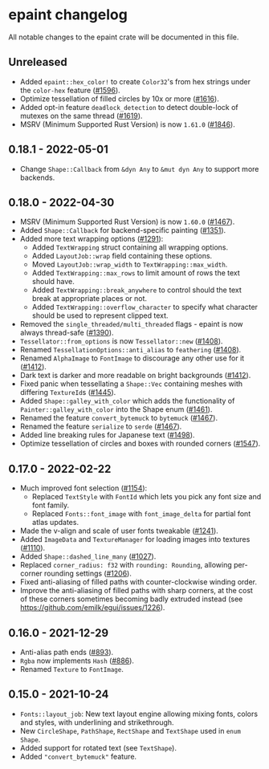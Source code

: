 # epaint changelog
All notable changes to the epaint crate will be documented in this file.


## Unreleased
* Added `epaint::hex_color!` to create `Color32`'s from hex strings under the `color-hex` feature ([#1596](https://github.com/emilk/egui/pull/1596)).
* Optimize tessellation of filled circles by 10x or more ([#1616](https://github.com/emilk/egui/pull/1616)).
* Added opt-in feature `deadlock_detection` to detect double-lock of mutexes on the same thread ([#1619](https://github.com/emilk/egui/pull/1619)).
* MSRV (Minimum Supported Rust Version) is now `1.61.0` ([#1846](https://github.com/emilk/egui/pull/1846)).


## 0.18.1 - 2022-05-01
* Change `Shape::Callback` from `&dyn Any` to `&mut dyn Any` to support more backends.


## 0.18.0 - 2022-04-30
* MSRV (Minimum Supported Rust Version) is now `1.60.0` ([#1467](https://github.com/emilk/egui/pull/1467)).
* Added `Shape::Callback` for backend-specific painting ([#1351](https://github.com/emilk/egui/pull/1351)).
* Added more text wrapping options ([#1291](https://github.com/emilk/egui/pull/1291)):
  * Added `TextWrapping` struct containing all wrapping options.
  * Added `LayoutJob::wrap` field containing these options.
  * Moved `LayoutJob::wrap_width` to `TextWrapping::max_width`.
  * Added `TextWrapping::max_rows` to limit amount of rows the text should have.
  * Added `TextWrapping::break_anywhere` to control should the text break at appropriate places or not.
  * Added `TextWrapping::overflow_character` to specify what character should be used to represent clipped text.
* Removed the `single_threaded/multi_threaded` flags - epaint is now always thread-safe ([#1390](https://github.com/emilk/egui/pull/1390)).
* `Tessellator::from_options` is now `Tessellator::new` ([#1408](https://github.com/emilk/egui/pull/1408)).
* Renamed `TessellationOptions::anti_alias` to `feathering` ([#1408](https://github.com/emilk/egui/pull/1408)).
* Renamed `AlphaImage` to `FontImage` to discourage any other use for it ([#1412](https://github.com/emilk/egui/pull/1412)).
* Dark text is darker and more readable on bright backgrounds ([#1412](https://github.com/emilk/egui/pull/1412)).
* Fixed panic when tessellating a `Shape::Vec` containing meshes with differing `TextureId`s ([#1445](https://github.com/emilk/egui/pull/1445)).
* Added `Shape::galley_with_color` which adds the functionality of `Painter::galley_with_color` into the Shape enum ([#1461](https://github.com/emilk/egui/pull/1461)).
* Renamed the feature `convert_bytemuck` to `bytemuck` ([#1467](https://github.com/emilk/egui/pull/1467)).
* Renamed the feature `serialize` to `serde` ([#1467](https://github.com/emilk/egui/pull/1467)).
* Added line breaking rules for Japanese text ([#1498](https://github.com/emilk/egui/pull/1498)).
* Optimize tessellation of circles and boxes with rounded corners ([#1547](https://github.com/emilk/egui/pull/1547)).


## 0.17.0 - 2022-02-22
* Much improved font selection ([#1154](https://github.com/emilk/egui/pull/1154)):
  * Replaced `TextStyle` with `FontId` which lets you pick any font size and font family.
  * Replaced `Fonts::font_image` with `font_image_delta` for partial font atlas updates.
* Made the v-align and scale of user fonts tweakable ([#1241](https://github.com/emilk/egui/pull/1027)).
* Added `ImageData` and `TextureManager` for loading images into textures ([#1110](https://github.com/emilk/egui/pull/1110)).
* Added `Shape::dashed_line_many` ([#1027](https://github.com/emilk/egui/pull/1027)).
* Replaced `corner_radius: f32` with `rounding: Rounding`, allowing per-corner rounding settings ([#1206](https://github.com/emilk/egui/pull/1206)).
* Fixed anti-aliasing of filled paths with counter-clockwise winding order.
* Improve the anti-aliasing of filled paths with sharp corners, at the cost of these corners sometimes becoming badly extruded instead (see https://github.com/emilk/egui/issues/1226).


## 0.16.0 - 2021-12-29
* Anti-alias path ends ([#893](https://github.com/emilk/egui/pull/893)).
* `Rgba` now implements `Hash` ([#886](https://github.com/emilk/egui/pull/886)).
* Renamed `Texture` to `FontImage`.


## 0.15.0 - 2021-10-24
* `Fonts::layout_job`: New text layout engine allowing mixing fonts, colors and styles, with underlining and strikethrough.
* New `CircleShape`, `PathShape`, `RectShape` and `TextShape` used in `enum Shape`.
* Added support for rotated text (see `TextShape`).
* Added `"convert_bytemuck"` feature.

